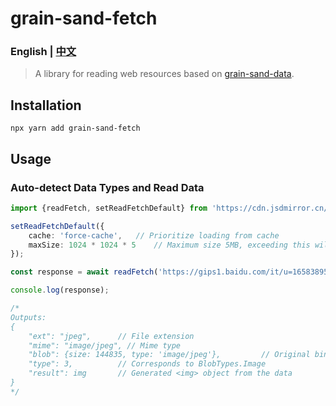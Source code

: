 # grain-sand-fetch
### English | [中文](README.cn.md)
> A library for reading web resources based on [grain-sand-data](https://www.npmjs.com/package/grain-sand-data).

## Installation
```shell  
npx yarn add grain-sand-fetch  
```  

## Usage
### Auto-detect Data Types and Read Data
```ts  
import {readFetch, setReadFetchDefault} from 'https://cdn.jsdmirror.cn/npm/grain-sand-fetch/lib/index.web.js'  

setReadFetchDefault({  
    cache: 'force-cache',   // Prioritize loading from cache  
    maxSize: 1024 * 1024 * 5    // Maximum size 5MB, exceeding this will throw an exception (default limit is 100MB)  
});  

const response = await readFetch('https://gips1.baidu.com/it/u=1658389554,617110073&amp;fm=3028&amp;app=3028&amp;f=JPEG&amp;fmt=auto?w=1280&amp;h=960');  

console.log(response);  

/*  
Outputs:  
{  
    "ext": "jpeg",      // File extension  
    "mime": "image/jpeg", // Mime type  
    "blob": {size: 144835, type: 'image/jpeg'},         // Original binary data  
    "type": 3,          // Corresponds to BlobTypes.Image  
    "result": img       // Generated <img> object from the data  
}  
*/  
```  
